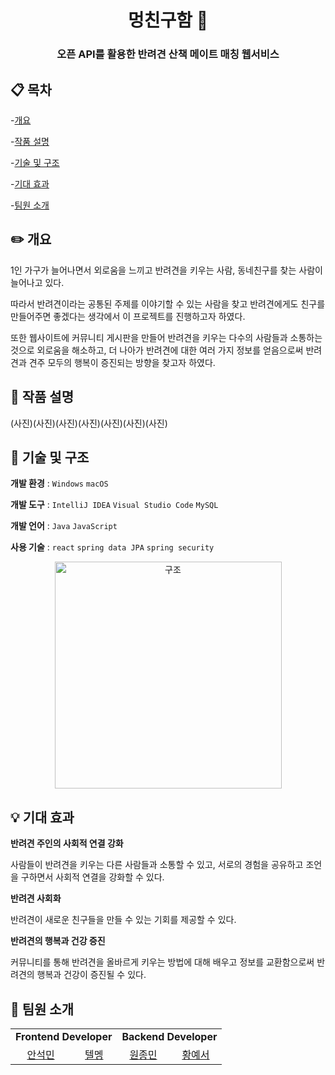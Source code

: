 <h1 align="middle">멍친구함 🐶 </h1>

<h3 align="middle">오픈 API를 활용한 반려견 산책 메이트 매칭 웹서비스</h3>

## 📋 목차

-[개요](https://github.com/sysys515/five_Eagles?tab=readme-ov-file#%EF%B8%8F-%EA%B0%9C%EC%9A%94)

-[작품 설명](https://github.com/sysys515/five_Eagles?tab=readme-ov-file#-%EC%9E%91%ED%92%88-%EC%84%A4%EB%AA%85)

-[기술 및 구조](https://github.com/sysys515/five_Eagles?tab=readme-ov-file#-%EA%B8%B0%EC%88%A0-%EB%B0%8F-%EA%B5%AC%EC%A1%B0)

-[기대 효과](https://github.com/sysys515/five_Eagles?tab=readme-ov-file#-%EA%B8%B0%EB%8C%80-%ED%9A%A8%EA%B3%BC)

-[팀원 소개](https://github.com/sysys515/five_Eagles?tab=readme-ov-file#-%ED%8C%80%EC%9B%90-%EC%86%8C%EA%B0%9C)
</details>


## ✏️ 개요

1인 가구가 늘어나면서 외로움을 느끼고 반려견을 키우는 사람, 동네친구를 찾는 사람이 늘어나고 있다.

따라서 반려견이라는 공통된 주제를 이야기할 수 있는 사람을 찾고 반려견에게도 친구를 만들어주면 좋겠다는 생각에서 이 프로젝트를 진행하고자 하였다.

또한 웹사이트에 커뮤니티 게시판을 만들어 반려견을 키우는 다수의 사람들과 소통하는 것으로 외로움을 해소하고, 더 나아가 반려견에 대한 여러 가지 정보를 얻음으로써 반려견과 견주 모두의 행복이 증진되는 방향을 찾고자 하였다.


## 💬 작품 설명
(사진)(사진)(사진)(사진)(사진)(사진)(사진)


## 🔎 기술 및 구조

 **개발 환경** : `Windows` `macOS`

 **개발 도구** : `IntelliJ IDEA` `Visual Studio Code` `MySQL`

 **개발 언어** : `Java` `JavaScript`

**사용 기술** : `react` `spring data JPA` `spring security`


<div align="center">
  <img width="363" alt="구조" src="https://github.com/sysys515/five_Eagles/files/structure.jpg">
</div>


## 💡 기대 효과

**반려견 주인의 사회적 연결 강화**

사람들이 반려견을 키우는 다른 사람들과 소통할 수 있고, 서로의 경험을 공유하고 조언을 구하면서 사회적 연결을 강화할 수 있다.

**반려견 사회화**

반려견이 새로운 친구들을 만들 수 있는 기회를 제공할 수 있다.

**반려견의 행복과 건강 증진**

커뮤니티를 통해 반려견을 올바르게 키우는 방법에 대해 배우고 정보를 교환함으로써 반려견의 행복과 건강이 증진될 수 있다.


## 👥 팀원 소개

<table>
   <tr>
      <td colspan="2" align="center"><strong>Frontend Developer</strong></td>
      <td colspan="2" align="center"><strong>Backend Developer</strong></td>
   </tr>
  <tr>
    <td align="center">
    <a href="https://github.com/seokmin2020">안석민</a>
    </td>
     <td align="center">
        <a href="https://github.com/Telmen09">텔멩</a>
     </td>
     <td align="center">
        <a href="https://github.com/JongMin999">원종민</a>
     </td>
     <td align="center">
        <a href="https://github.com/sysys515">황예서</a>
     </td>
  </tr>

</table>
</div>
